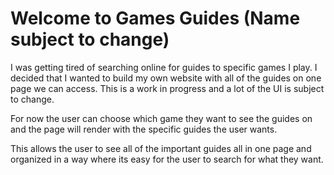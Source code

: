 # Welcome to Games Guides (Name subject to change)

I was getting tired of searching online for guides to specific games I play. I decided that I wanted to build my own website with all of the guides on one page we can access. This is a work in progress and a lot of the UI is subject to change.

For now the user can choose which game they want to see the guides on and the page will render with the specific guides the user wants.

This allows the user to see all of the important guides all in one page and organized in a way where its easy for the user to search for what they want.
